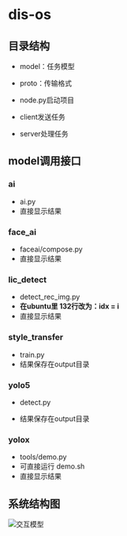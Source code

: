 # dis-os

## 目录结构

- model：任务模型

- proto：传输格式

- node.py启动项目

- client发送任务
- server处理任务

## model调用接口

### ai

- ai.py
- 直接显示结果

### face_ai

- faceai/compose.py
- 直接显示结果


### lic_detect

- detect_rec_img.py
- **在ubuntu里 132行改为：idx = i**
- 直接显示结果


### style_transfer

- train.py
- 结果保存在output目录


### yolo5

- detect.py

- 结果保存在output目录


### yolox

- tools/demo.py
- 可直接运行 demo.sh
- 直接显示结果

## 系统结构图

![交互模型](https://user-images.githubusercontent.com/56027589/155711621-9426b534-ae68-4fb4-b740-144cdedc914a.png)

